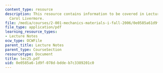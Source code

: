 ```yaml
---
content_type: resource
description: This resource contains information to be covered in Lecture 25 by Prof.
  Carol Livermore.
file: /media/courses/2-001-mechanics-materials-i-fall-2006/0e0585a61d9f078dbddeb7c3389201c0_lec25.pdf
file_type: application/pdf
learning_resource_types:
- Lecture Notes
ocw_type: OCWFile
parent_title: Lecture Notes
parent_type: CourseSection
resourcetype: Document
title: lec25.pdf
uid: 0e0585a6-1d9f-078d-bdde-b7c3389201c0
---
```

